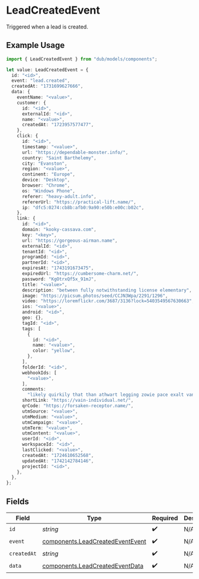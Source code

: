 # LeadCreatedEvent

Triggered when a lead is created.

## Example Usage

```typescript
import { LeadCreatedEvent } from "dub/models/components";

let value: LeadCreatedEvent = {
  id: "<id>",
  event: "lead.created",
  createdAt: "1731699627666",
  data: {
    eventName: "<value>",
    customer: {
      id: "<id>",
      externalId: "<id>",
      name: "<value>",
      createdAt: "1723957577477",
    },
    click: {
      id: "<id>",
      timestamp: "<value>",
      url: "https://dependable-monster.info/",
      country: "Saint Barthelemy",
      city: "Evanston",
      region: "<value>",
      continent: "Europe",
      device: "Desktop",
      browser: "Chrome",
      os: "Windows Phone",
      referer: "heavy-adult.info",
      refererUrl: "https://practical-lift.name/",
      ip: "dfc5:0274:cb8b:afb0:9a90:e50b:e00c:b02c",
    },
    link: {
      id: "<id>",
      domain: "kooky-cassava.com",
      key: "<key>",
      url: "https://gorgeous-airman.name",
      externalId: "<id>",
      tenantId: "<id>",
      programId: "<id>",
      partnerId: "<id>",
      expiresAt: "1743191673475",
      expiredUrl: "https://cumbersome-charm.net/",
      password: "KgOtrxQf5x_91mJ",
      title: "<value>",
      description: "between fully notwithstanding license elementary",
      image: "https://picsum.photos/seed/CCJN3Wpa/2291/1296",
      video: "https://loremflickr.com/3687/3136?lock=5403549567630663",
      ios: "<value>",
      android: "<id>",
      geo: {},
      tagId: "<id>",
      tags: [
        {
          id: "<id>",
          name: "<value>",
          color: "yellow",
        },
      ],
      folderId: "<id>",
      webhookIds: [
        "<value>",
      ],
      comments:
        "likely quirkily that than athwart legging zowie pace exalt vanadyl bank",
      shortLink: "https://vain-individual.net/",
      qrCode: "https://forsaken-receptor.name/",
      utmSource: "<value>",
      utmMedium: "<value>",
      utmCampaign: "<value>",
      utmTerm: "<value>",
      utmContent: "<value>",
      userId: "<id>",
      workspaceId: "<id>",
      lastClicked: "<value>",
      createdAt: "1724610652568",
      updatedAt: "1742142784146",
      projectId: "<id>",
    },
  },
};
```

## Fields

| Field                                                                                | Type                                                                                 | Required                                                                             | Description                                                                          |
| ------------------------------------------------------------------------------------ | ------------------------------------------------------------------------------------ | ------------------------------------------------------------------------------------ | ------------------------------------------------------------------------------------ |
| `id`                                                                                 | *string*                                                                             | :heavy_check_mark:                                                                   | N/A                                                                                  |
| `event`                                                                              | [components.LeadCreatedEventEvent](../../models/components/leadcreatedeventevent.md) | :heavy_check_mark:                                                                   | N/A                                                                                  |
| `createdAt`                                                                          | *string*                                                                             | :heavy_check_mark:                                                                   | N/A                                                                                  |
| `data`                                                                               | [components.LeadCreatedEventData](../../models/components/leadcreatedeventdata.md)   | :heavy_check_mark:                                                                   | N/A                                                                                  |